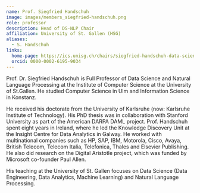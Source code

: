 ```yaml
---
name: Prof. Siegfried Handschuh
image: images/members_siegfried-handschuh.png
role: professor
description: Head of DS-NLP Chair
affiliation: University of St. Gallen (HSG)
aliases:
  - S. Handschuh
links:
  home-page: https://ics.unisg.ch/chairs/siegfried-handschuh-data-science-and-natural-language-processing/
  orcid: 0000-0002-6195-9034
---
```


Prof. Dr. Siegfried Handschuh is Full Professor of Data Science and Natural Language Processing at the Institute of Computer Science at the University of St.Gallen. He studied Computer Science in Ulm and Information Science in Konstanz.

He received his doctorate from the University of Karlsruhe (now: Karlsruhe Institute of Technology). His PhD thesis was in collaboration with Stanford University as part of the American DARPA DAML project. Prof. Handschuh spent eight years in Ireland, where he led the Knowledge Discovery Unit at the Insight Centre for Data Analytics in Galway. He worked with multinational companies such as HP, SAP, IBM, Motorola, Cisco, Avaya, British Telecom, Telecom Italia, Telefonica, Thales and Elsevier Publishing. He also did research on the Digital Aristotle project, which was funded by Microsoft co-founder Paul Allen.

His teaching at the University of St. Gallen focuses on Data Science (Data Engineering, Data Analytics, Machine Learning) and Natural Language Processing.
